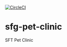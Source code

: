 [![CircleCI](https://circleci.com/gh/springframeworkguru/sfg-pet-clinic.svg?style=svg)](https://app.circleci.com/pipelines/github/ValentinKalinin1989/sfg-pet-clinic)
# sfg-pet-clinic
SFT Pet Clinic
